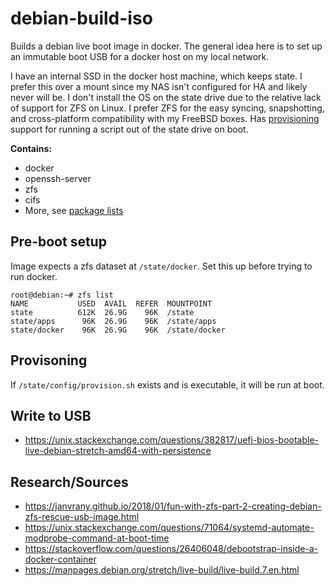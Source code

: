 # debian-build-iso
Builds a debian live boot image in docker. The general idea here is to set up an immutable boot USB for a docker host on my local network.

I have an internal SSD in the docker host machine, which keeps state. I prefer this over a mount since my NAS isn't configured for HA and likely never will be. I don't install the OS on the state drive due to the relative lack of support for ZFS on Linux. I prefer ZFS for the easy syncing, snapshotting, and cross-platform compatibility with my FreeBSD boxes. Has [provisioning](#provisioning) support for running a script out of the state drive on boot.

__Contains:__
 - docker
 - openssh-server
 - zfs
 - cifs
 - More, see [package lists](config/package-lists)

## Pre-boot setup
Image expects a zfs dataset at `/state/docker`. Set this up before trying to run docker.

~~~
root@debian:~# zfs list
NAME           USED  AVAIL  REFER  MOUNTPOINT
state          612K  26.9G    96K  /state
state/apps      96K  26.9G    96K  /state/apps
state/docker    96K  26.9G    96K  /state/docker
~~~

## <a name="provisioning">Provisoning</a>
If `/state/config/provision.sh` exists and is executable, it will be run at boot.

## Write to USB
- https://unix.stackexchange.com/questions/382817/uefi-bios-bootable-live-debian-stretch-amd64-with-persistence

## Research/Sources
- https://janvrany.github.io/2018/01/fun-with-zfs-part-2-creating-debian-zfs-rescue-usb-image.html
- https://unix.stackexchange.com/questions/71064/systemd-automate-modprobe-command-at-boot-time
- https://stackoverflow.com/questions/26406048/debootstrap-inside-a-docker-container
- https://manpages.debian.org/stretch/live-build/live-build.7.en.html
